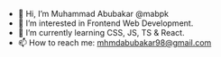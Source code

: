 - 👋 Hi, I’m Muhammad Abubakar @mabpk
- 👀 I’m interested in Frontend Web Development.
- 🌱 I’m currently learning CSS, JS, TS & React.
- 📫 How to reach me: mhmdabubakar98@gmail.com

<!---
mabpk/mabpk is a ✨ special ✨ repository because its `README.md` (this file) appears on your GitHub profile.
You can click the Preview link to take a look at your changes.
--->
